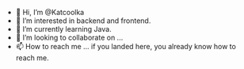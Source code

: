 - 👋 Hi, I’m @Katcoolka
- 👀 I’m interested in backend and frontend.
- 🌱 I’m currently learning Java.
- 💞️ I’m looking to collaborate on ...
- 📫 How to reach me ... if you landed here, you already know how to reach me.

<!---
Katcoolka/Katcoolka is a ✨ special ✨ repository because its `README.md` (this file) appears on your GitHub profile.
You can click the Preview link to take a look at your changes.
--->
